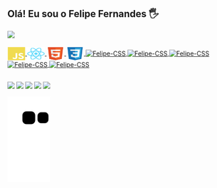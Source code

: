 
## Olá! Eu sou o Felipe Fernandes 🖐️
<div align="left">
  <a href="https://github.com/ffernandescs">
  <img height="180em" src="https://github-readme-stats.vercel.app/api?username=ffernandescs&show_icons=true&theme=dracula"/>
  
</div>
<div style="display: inline_block"><br>
  <img align="center" alt="Felipe-Js" height="30" width="40" src="https://raw.githubusercontent.com/devicons/devicon/master/icons/javascript/javascript-plain.svg">
  <img align="center" alt="Felipe-React" height="30" width="40" src="https://raw.githubusercontent.com/devicons/devicon/master/icons/react/react-original.svg">
  <img align="center" alt="Felipe-HTML" height="30" width="40" src="https://raw.githubusercontent.com/devicons/devicon/master/icons/html5/html5-original.svg">
  <img align="center" alt="Felipe-CSS" height="30" width="40" src="https://raw.githubusercontent.com/devicons/devicon/master/icons/css3/css3-original.svg">
  <img align="center" alt="Felipe-CSS" height="30" width="40" src="https://user-images.githubusercontent.com/83374517/167104013-cb4b9ea0-212e-4f69-8901-2a2061f8960b.png">
  <img align="center" alt="Felipe-CSS" height="30" width="40" src="https://user-images.githubusercontent.com/83374517/167104159-f5f6c79a-a158-4180-bc55-392df580b278.png">
  <img align="center" alt="Felipe-CSS" height="30" width="40" src="https://firebase.google.cn/images/brand-guidelines/logo-vertical.png?hl=pt-br">
</div>
  <img align="center" alt="Felipe-CSS" height="30" width="40" src="https://user-images.githubusercontent.com/83374517/167104622-e1646bc6-1bab-4676-8eac-b3aca28b5075.png">
</div>
<img align="center" alt="Felipe-CSS" height="30" width="40" src="https://user-images.githubusercontent.com/83374517/167104766-9c72b9c0-4889-40f7-8feb-953847e3262d.png">
</div>
  
  ##
 
<div> 
  <a href="https://api.whatsapp.com/send?phone=5581982294247" target="_blank"><img src="https://img.shields.io/badge/WhatsApp-25D366?style=for-the-badge&logo=whatsapp&logoColor=white" target="_blank"></a>
  <a href="https://instagram.com/felipe.fernandes.cs" target="_blank"><img src="https://img.shields.io/badge/-Instagram-%23E4405F?style=for-the-badge&logo=instagram&logoColor=white" target="_blank"></a>
 <a href="https://discord.gg/wagxzStdcR" target="_blank"><img src="https://img.shields.io/badge/Discord-7289DA?style=for-the-badge&logo=discord&logoColor=white" target="_blank"></a> 
  <a href = "mailto:f.fernandescs@gmail.com"><img src="https://img.shields.io/badge/-Gmail-%23333?style=for-the-badge&logo=gmail&logoColor=white" target="_blank"></a>
  <a href="https://www.linkedin.com/in/felipefcs/" target="_blank"><img src="https://img.shields.io/badge/-LinkedIn-%230077B5?style=for-the-badge&logo=linkedin&logoColor=white" target="_blank"></a> 
 
  ![Snake animation](https://github.com/rafaballerini/rafaballerini/blob/output/github-contribution-grid-snake.svg)
 
</div>
